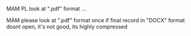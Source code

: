 MAM PL look at ".pdf" format ...

MAM please look at ".pdf" format once if final record in "DOCX" format dosnt open, it's not good, its highly compressed 
